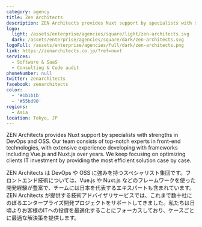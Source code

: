 ```yaml
---
category: agency
title: Zen Architects
description: ZEN Architects provides Nuxt support by specialists with strengths in DevOps and OSS.
logo:
  light: /assets/enterprise/agencies/square/light/zen-architects.svg
  dark: /assets/enterprise/agencies/square/dark/zen-architects.svg
logoFull: /assets/enterprise/agencies/full/dark/zen-architects.png
link: https://zenarchitects.co.jp/?ref=nuxt
services:
  - Software & SaaS
  - Consulting & Code audit
phoneNumber: null
twitter: zenarchitects
facebook: zenarchitects
color:
  - '#1b1b1b'
  - '#55bd90'
regions:
  - Asia
location: Tokyo, JP
---
```


ZEN Architects provides Nuxt support by specialists with strengths in DevOps and OSS. Our team consists of top-notch experts in front-end technologies, with extensive experience developing with frameworks including Vue.js and Nuxt.js over years. We keep focusing on optimizing clients IT investment by providing the most efficient solution case by case.

ZEN Architects は DevOps や OSS に強みを持つスペシャリスト集団です。フロントエンド技術については、Vue.js や Nuxt.js などのフレームワークを使った開発経験が豊富で、チームには日本を代表するエキスパートも含まれています。ZEN Architects が提供する技術アドバイザリサービスでは、これまで数十社にのぼるエンタープライズ開発プロジェクトをサポートしてきました。私たちは日頃よりお客様のITへの投資を最適化することにフォーカスしており、ケースごとに最適な解決策を提供します。
